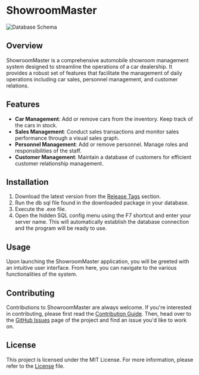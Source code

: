# ShowroomMaster

![Database Schema](https://showme.redstarplugin.com/d/N0dYvYoJ)

## Overview

ShowroomMaster is a comprehensive automobile showroom management system designed to streamline the operations of a car dealership. It provides a robust set of features that facilitate the management of daily operations including car sales, personnel management, and customer relations.

## Features

- **Car Management**: Add or remove cars from the inventory. Keep track of the cars in stock.
- **Sales Management**: Conduct sales transactions and monitor sales performance through a visual sales graph.
- **Personnel Management**: Add or remove personnel. Manage roles and responsibilities of the staff.
- **Customer Management**: Maintain a database of customers for efficient customer relationship management.

## Installation

1. Download the latest version from the [Release Tags](https://github.com/ParsK90/ShowroomMaster/releases/tag/ShowroomMasterr) section.
2. Run the db sql file found in the downloaded package in your database.
3. Execute the .exe file.
4. Open the hidden SQL config menu using the F7 shortcut and enter your server name. This will automatically establish the database connection and the program will be ready to use.

## Usage

Upon launching the ShowroomMaster application, you will be greeted with an intuitive user interface. From here, you can navigate to the various functionalities of the system.

## Contributing

Contributions to ShowroomMaster are always welcome. If you're interested in contributing, please first read the [Contribution Guide](CONTRIBUTING.md). Then, head over to the [GitHub Issues](https://github.com/ParsK90/ShowroomMaster/issues) page of the project and find an issue you'd like to work on.

## License

This project is licensed under the MIT License. For more information, please refer to the [License](LICENSE) file.
